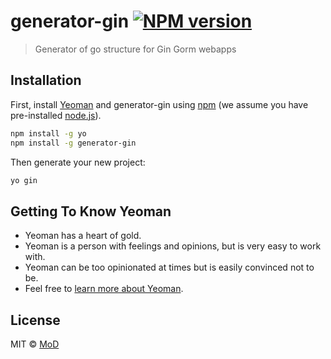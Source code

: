 # generator-gin [![NPM version][npm-image]][npm-url]
> Generator of go structure for Gin Gorm webapps

## Installation

First, install [Yeoman](http://yeoman.io) and generator-gin using [npm](https://www.npmjs.com/) (we assume you have pre-installed [node.js](https://nodejs.org/)).

```bash
npm install -g yo
npm install -g generator-gin
```

Then generate your new project:

```bash
yo gin
```

## Getting To Know Yeoman

 * Yeoman has a heart of gold.
 * Yeoman is a person with feelings and opinions, but is very easy to work with.
 * Yeoman can be too opinionated at times but is easily convinced not to be.
 * Feel free to [learn more about Yeoman](http://yeoman.io/).

## License

MIT © [MoD]()


[npm-image]: https://badge.fury.io/js/generator-gin.svg
[npm-url]: https://npmjs.org/package/generator-gin
